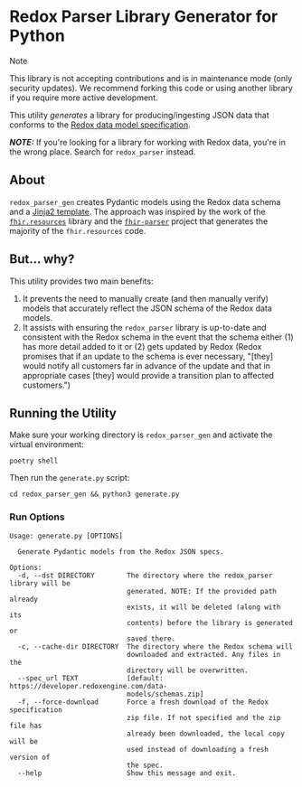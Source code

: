 # Redox Parser Library Generator for Python
> [!NOTE]  
> This library is not accepting contributions and is in maintenance mode (only security updates). We recommend forking this code or using another library if you require more active development.

This utility *generates* a library for producing/ingesting JSON data that conforms
to the [Redox
data model specification](https://developer.redoxengine.com/data-models/).

_**NOTE:**_ If you're looking for a library for working with Redox data, you're in
the wrong place. Search for `redox_parser` instead.

## About

`redox_parser_gen` creates Pydantic models using the Redox data schema and a [Jinja2
template](https://jinja.palletsprojects.com/en/3.0.x/templates/). The approach was
inspired by the work of the
[`fhir.resources`](https://pypi.org/project/fhir.resources/) library and the
[`fhir-parser`](https://github.com/nazrulworld/fhir-parser) project that generates
the majority of the `fhir.resources` code.


## But... why?

This utility provides two main benefits:

1. It prevents the need to manually create (and then manually verify) models that
   accurately reflect the JSON schema of the Redox data models.
2. It assists with ensuring the `redox_parser` library is up-to-date and consistent with
   the Redox schema in the event that the schema either (1) has more detail added to
   it or (2) gets updated by Redox (Redox promises that if an update to the schema
   is ever necessary, "[they] would notify all customers far in advance of the update
   and that in appropriate cases [they] would provide a transition plan to affected
   customers.")


## Running the Utility

Make sure your working directory is `redox_parser_gen` and activate the virtual
environment:

```shell
poetry shell
```

Then run the `generate.py` script:

```shell
cd redox_parser_gen && python3 generate.py
```

### Run Options

```
Usage: generate.py [OPTIONS]

  Generate Pydantic models from the Redox JSON specs.

Options:
  -d, --dst DIRECTORY        The directory where the redox_parser library will be
                             generated. NOTE: If the provided path already
                             exists, it will be deleted (along with its
                             contents) before the library is generated or
                             saved there.
  -c, --cache-dir DIRECTORY  The directory where the Redox schema will
                             downloaded and extracted. Any files in the
                             directory will be overwritten.
  --spec_url TEXT            [default: https://developer.redoxengine.com/data-
                             models/schemas.zip]
  -f, --force-download       Force a fresh download of the Redox specification
                             zip file. If not specified and the zip file has
                             already been downloaded, the local copy will be
                             used instead of downloading a fresh version of
                             the spec.
  --help                     Show this message and exit.
```
